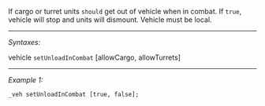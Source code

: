 If cargo or turret units `should` get out of vehicle when in combat. If `true`, vehicle will stop and units will dismount. Vehicle must be local.


---
*Syntaxes:*

vehicle `setUnloadInCombat` [allowCargo, allowTurrets]

---
*Example 1:*

```sqf
_veh setUnloadInCombat [true, false];
```